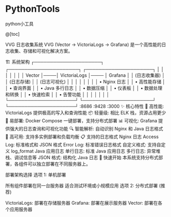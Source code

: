 # PythonTools
python小工具


@[toc]


VVG 日志收集系统
VVG (Vector → VictoriaLogs → Grafana) 是一个高性能的日志收集、存储和可视化解决方案。

🏗️ 系统架构
┌─────────────────────┐    ┌──────────────────────┐     ┌─────────────────────┐
│                     │    │                      │     │                     │
│      Vector         │────│    VictoriaLogs      │──── │      Grafana        │
│   (日志收集器)       │    │     (日志存储)       │     │    (日志可视化)      │
│                     │    │                      │     │                    │
│  • Nginx 日志       │    │  • 高性能存储         │     │  • 查询界面         │
│  • Java 多行日志    │    │  • 数据压缩           │     │  • 仪表板           │
│  • 数据处理和转换    │    │  • 快速检索           │    │  • 告警功能          │
│                     │    │                      │    │                     │
└─────────────────────┘    └──────────────────────┘    └─────────────────────┘
         :8686                       :9428                       :3000
✨ 核心特性
🚀 高性能: VictoriaLogs 提供极高的写入和查询性能
📦 轻量级: 相比 ELK 栈，资源占用更少
🔧 易部署: Docker Compose 一键部署，支持分布式部署
📊 可视化: Grafana 提供强大的日志查询和可视化功能
🔍 智能解析: 自动识别 Nginx 和 Java 日志格式
🔄 高可用: 支持多实例部署和负载均衡
📋 支持的日志格式
Nginx 日志
Access Log: 标准格式和 JSON 格式
Error Log: 标准错误日志格式
自定义格式: 支持自定义 log_format
Java 应用日志
单行日志: 标准 Java 应用日志
多行日志: 异常堆栈、调试信息等
JSON 格式: 结构化 Java 日志
🚀 快速开始
本系统支持分布式部署，各组件可以独立部署在不同服务器上。

部署架构选择
选项 1: 单机部署

所有组件部署在同一台服务器
适合测试环境或小规模应用
选项 2: 分布式部署 (推荐)

VictoriaLogs: 部署在存储服务器
Grafana: 部署在展示服务器
Vector: 部署在各个应用服务器
